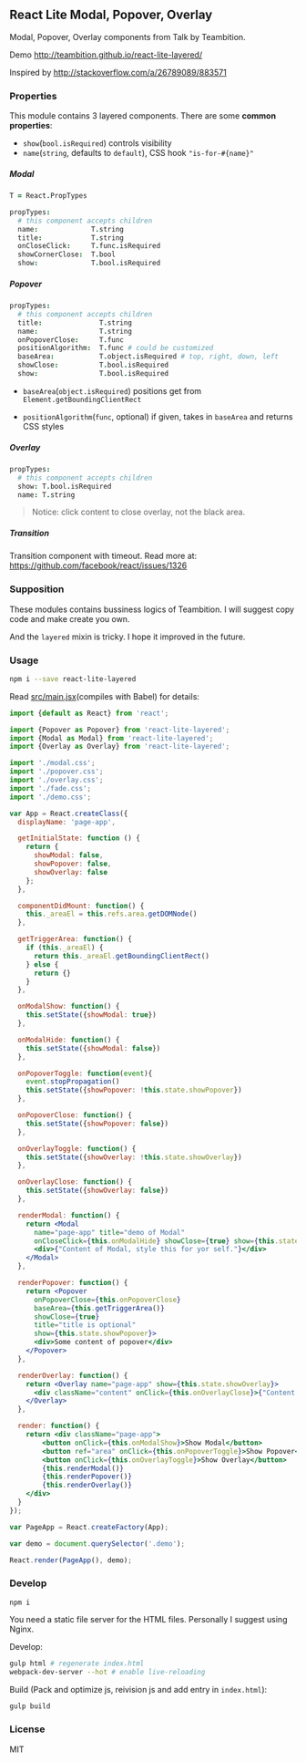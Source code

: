 
React Lite Modal, Popover, Overlay
----

Modal, Popover, Overlay components from Talk by Teambition.

Demo http://teambition.github.io/react-lite-layered/

Inspired by http://stackoverflow.com/a/26789089/883571

### Properties

This module contains 3 layered components. There are some **common properties**:

* `show`(`bool.isRequired`) controls visibility
* `name`(`string`, defaults to `default`), CSS hook `"is-for-#{name}"`

##### Modal

```coffee
T = React.PropTypes

propTypes:
  # this component accepts children
  name:             T.string
  title:            T.string
  onCloseClick:     T.func.isRequired
  showCornerClose:  T.bool
  show:             T.bool.isRequired
```

##### Popover

```coffee
propTypes:
  # this component accepts children
  title:              T.string
  name:               T.string
  onPopoverClose:     T.func
  positionAlgorithm:  T.func # could be customized
  baseArea:           T.object.isRequired # top, right, down, left
  showClose:          T.bool.isRequired
  show:               T.bool.isRequired
```

* `baseArea`(`object.isRequired`) positions get from `Element.getBoundingClientRect`

* `positionAlgorithm`(`func`, optional) if given, takes in `baseArea` and returns CSS styles


##### Overlay

```coffee
propTypes:
  # this component accepts children
  show: T.bool.isRequired
  name: T.string
```

> Notice: click content to close overlay, not the black area.

##### Transition

Transition component with timeout.
Read more at: https://github.com/facebook/react/issues/1326

### Supposition

These modules contains bussiness logics of Teambition.
I will suggest copy code and make create you own.

And the `layered` mixin is tricky. I hope it improved in the future.

### Usage

```bash
npm i --save react-lite-layered
```

Read [src/main.jsx](main)(compiles with Babel) for details:

[main]: https://github.com/teambition/react-lite-layered/blob/gh-pages/src/main.jsx

```jsx
import {default as React} from 'react';

import {Popover as Popover} from 'react-lite-layered';
import {Modal as Modal} from 'react-lite-layered';
import {Overlay as Overlay} from 'react-lite-layered';

import './modal.css';
import './popover.css';
import './overlay.css';
import './fade.css';
import './demo.css';

var App = React.createClass({
  displayName: 'page-app',

  getInitialState: function () {
    return {
      showModal: false,
      showPopover: false,
      showOverlay: false
    };
  },

  componentDidMount: function() {
    this._areaEl = this.refs.area.getDOMNode()
  },

  getTriggerArea: function() {
    if (this._areaEl) {
      return this._areaEl.getBoundingClientRect()
    } else {
      return {}
    }
  },

  onModalShow: function() {
    this.setState({showModal: true})
  },

  onModalHide: function() {
    this.setState({showModal: false})
  },

  onPopoverToggle: function(event){
    event.stopPropagation()
    this.setState({showPopover: !this.state.showPopover})
  },

  onPopoverClose: function() {
    this.setState({showPopover: false})
  },

  onOverlayToggle: function() {
    this.setState({showOverlay: !this.state.showOverlay})
  },

  onOverlayClose: function() {
    this.setState({showOverlay: false})
  },

  renderModal: function() {
    return <Modal
      name="page-app" title="demo of Modal"
      onCloseClick={this.onModalHide} showClose={true} show={this.state.showModal}>
      <div>{"Content of Modal, style this for yor self."}</div>
    </Modal>
  },

  renderPopover: function() {
    return <Popover
      onPopoverClose={this.onPopoverClose}
      baseArea={this.getTriggerArea()}
      showClose={true}
      title="title is optional"
      show={this.state.showPopover}>
      <div>Some content of popover</div>
    </Popover>
  },

  renderOverlay: function() {
    return <Overlay name="page-app" show={this.state.showOverlay}>
      <div className="content" onClick={this.onOverlayClose}>{"Content in Overlay"}</div>
    </Overlay>
  },

  render: function() {
    return <div className="page-app">
        <button onClick={this.onModalShow}>Show Modal</button>
        <button ref="area" onClick={this.onPopoverToggle}>Show Popover</button>
        <button onClick={this.onOverlayToggle}>Show Overlay</button>
        {this.renderModal()}
        {this.renderPopover()}
        {this.renderOverlay()}
    </div>
  }
});

var PageApp = React.createFactory(App);

var demo = document.querySelector('.demo');

React.render(PageApp(), demo);
```

### Develop

```text
npm i
```

You need a static file server for the HTML files. Personally I suggest using Nginx.

Develop:

```bash
gulp html # regenerate index.html
webpack-dev-server --hot # enable live-reloading
```

Build (Pack and optimize js, reivision js and add entry in `index.html`):

```bash
gulp build
```

### License

MIT
